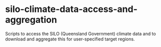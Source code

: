# silo-climate-data-access-and-aggregation
Scripts to access the SILO (Queensland Government) climate data and to download and aggregate this for user-specified target regions. 

